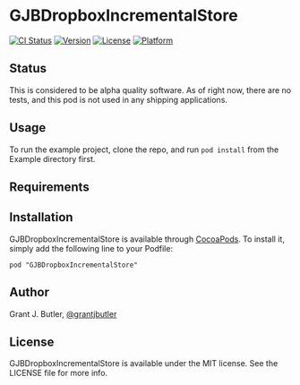 # GJBDropboxIncrementalStore

[![CI Status](http://img.shields.io/travis/grantjbutler/GJBDropboxIncrementalStore.svg?style=flat)](https://travis-ci.org/grantjbutler/GJBDropboxIncrementalStore)
[![Version](https://img.shields.io/cocoapods/v/GJBDropboxIncrementalStore.svg?style=flat)](http://cocoadocs.org/docsets/GJBDropboxIncrementalStore)
[![License](https://img.shields.io/cocoapods/l/GJBDropboxIncrementalStore.svg?style=flat)](http://cocoadocs.org/docsets/GJBDropboxIncrementalStore)
[![Platform](https://img.shields.io/cocoapods/p/GJBDropboxIncrementalStore.svg?style=flat)](http://cocoadocs.org/docsets/GJBDropboxIncrementalStore)

## Status

This is considered to be alpha quality software. As of right now, there are no tests, and this pod is not used in any shipping applications. 

## Usage

To run the example project, clone the repo, and run `pod install` from the Example directory first.

## Requirements

## Installation

GJBDropboxIncrementalStore is available through [CocoaPods](http://cocoapods.org). To install
it, simply add the following line to your Podfile:

    pod "GJBDropboxIncrementalStore"

## Author

Grant J. Butler, [@grantjbutler](https://twitter.com/grantjbutler)

## License

GJBDropboxIncrementalStore is available under the MIT license. See the LICENSE file for more info.

